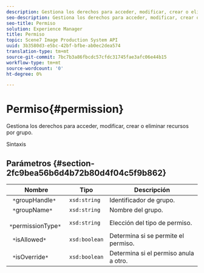 ```yaml
---
description: Gestiona los derechos para acceder, modificar, crear o eliminar recursos por grupo.
seo-description: Gestiona los derechos para acceder, modificar, crear o eliminar recursos por grupo.
seo-title: Permiso
solution: Experience Manager
title: Permiso
topic: Scene7 Image Production System API
uuid: 3b3580d3-e5bc-42bf-bfbe-ab0ec2dea574
translation-type: tm+mt
source-git-commit: 7bc7b3a86fbcdc57cfdc31745fae3afc06e44b15
workflow-type: tm+mt
source-wordcount: '0'
ht-degree: 0%

---
```



# Permiso{#permission}

Gestiona los derechos para acceder, modificar, crear o eliminar recursos por grupo.

Sintaxis

## Parámetros {#section-2fc9bea56b6d4b72b80d4f04c5f9b862}

| Nombre | Tipo | Descripción |
|---|---|---|
| ` *`groupHandle`*` | `xsd:string` | Identificador de grupo. |
| ` *`groupName`*` | `xsd:string` | Nombre del grupo. |
| ` *`permissionType`*` | `xsd:string` | Elección del tipo de permiso. |
| ` *`isAllowed`*` | `xsd:boolean` | Determina si se permite el permiso. |
| ` *`isOverride`*` | `xsd:boolean` | Determina si el permiso anula a otro. |

